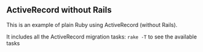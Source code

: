 ## ActiveRecord without Rails

This is an example of plain Ruby using ActiveRecord (without Rails).

It includes all the ActiveRecord migration tasks:
`rake -T` to see the available tasks

